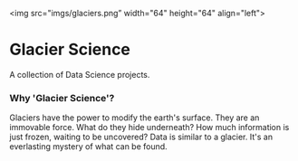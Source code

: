 <img src="imgs/glaciers.png” width="64" height="64" align="left"></img>
# Glacier Science

A collection of Data Science projects. 

### Why 'Glacier Science'? 
Glaciers have the power to modify the earth's surface. They are an immovable force. What do they hide underneath? How much information is just frozen, waiting to be uncovered? Data is similar to a glacier. It's an everlasting mystery of what can be found.



